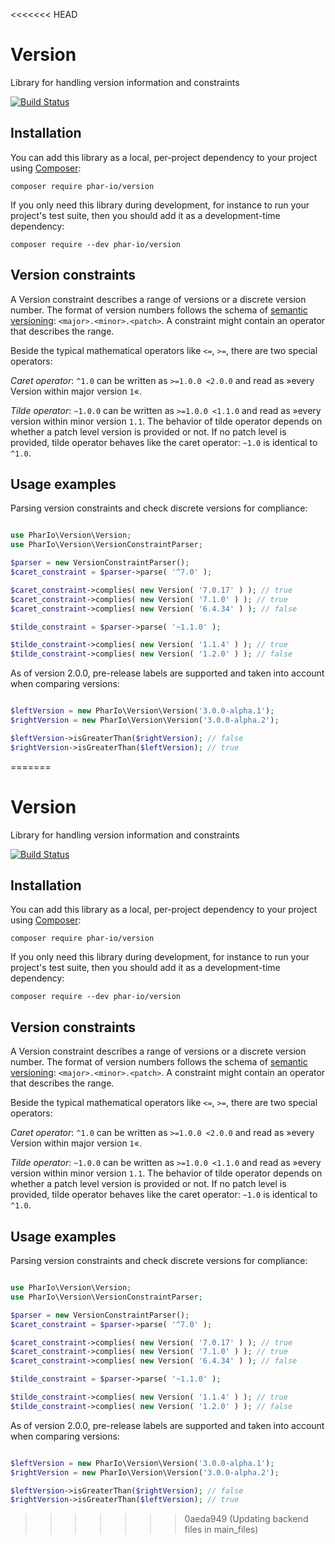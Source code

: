<<<<<<< HEAD
# Version

Library for handling version information and constraints

[![Build Status](https://travis-ci.org/phar-io/version.svg?branch=master)](https://travis-ci.org/phar-io/version)

## Installation

You can add this library as a local, per-project dependency to your project using [Composer](https://getcomposer.org/):

    composer require phar-io/version

If you only need this library during development, for instance to run your project's test suite, then you should add it as a development-time dependency:

    composer require --dev phar-io/version

## Version constraints

A Version constraint describes a range of versions or a discrete version number. The format of version numbers follows the schema of [semantic versioning](http://semver.org): `<major>.<minor>.<patch>`. A constraint might contain an operator that describes the range.

Beside the typical mathematical operators like `<=`, `>=`, there are two special operators:

*Caret operator*: `^1.0`
can be written as `>=1.0.0 <2.0.0` and read as »every Version within major version `1`«.

*Tilde operator*: `~1.0.0`
can be written as `>=1.0.0 <1.1.0` and read as »every version within minor version `1.1`. The behavior of tilde operator depends on whether a patch level version is provided or not. If no patch level is provided, tilde operator behaves like the caret operator: `~1.0` is identical to `^1.0`.

## Usage examples

Parsing version constraints and check discrete versions for compliance:

```php

use PharIo\Version\Version;
use PharIo\Version\VersionConstraintParser;

$parser = new VersionConstraintParser();
$caret_constraint = $parser->parse( '^7.0' );

$caret_constraint->complies( new Version( '7.0.17' ) ); // true
$caret_constraint->complies( new Version( '7.1.0' ) ); // true
$caret_constraint->complies( new Version( '6.4.34' ) ); // false

$tilde_constraint = $parser->parse( '~1.1.0' );

$tilde_constraint->complies( new Version( '1.1.4' ) ); // true
$tilde_constraint->complies( new Version( '1.2.0' ) ); // false
```

As of version 2.0.0, pre-release labels are supported and taken into account when comparing versions:

```php

$leftVersion = new PharIo\Version\Version('3.0.0-alpha.1');
$rightVersion = new PharIo\Version\Version('3.0.0-alpha.2');

$leftVersion->isGreaterThan($rightVersion); // false
$rightVersion->isGreaterThan($leftVersion); // true

``` 
=======
# Version

Library for handling version information and constraints

[![Build Status](https://travis-ci.org/phar-io/version.svg?branch=master)](https://travis-ci.org/phar-io/version)

## Installation

You can add this library as a local, per-project dependency to your project using [Composer](https://getcomposer.org/):

    composer require phar-io/version

If you only need this library during development, for instance to run your project's test suite, then you should add it as a development-time dependency:

    composer require --dev phar-io/version

## Version constraints

A Version constraint describes a range of versions or a discrete version number. The format of version numbers follows the schema of [semantic versioning](http://semver.org): `<major>.<minor>.<patch>`. A constraint might contain an operator that describes the range.

Beside the typical mathematical operators like `<=`, `>=`, there are two special operators:

*Caret operator*: `^1.0`
can be written as `>=1.0.0 <2.0.0` and read as »every Version within major version `1`«.

*Tilde operator*: `~1.0.0`
can be written as `>=1.0.0 <1.1.0` and read as »every version within minor version `1.1`. The behavior of tilde operator depends on whether a patch level version is provided or not. If no patch level is provided, tilde operator behaves like the caret operator: `~1.0` is identical to `^1.0`.

## Usage examples

Parsing version constraints and check discrete versions for compliance:

```php

use PharIo\Version\Version;
use PharIo\Version\VersionConstraintParser;

$parser = new VersionConstraintParser();
$caret_constraint = $parser->parse( '^7.0' );

$caret_constraint->complies( new Version( '7.0.17' ) ); // true
$caret_constraint->complies( new Version( '7.1.0' ) ); // true
$caret_constraint->complies( new Version( '6.4.34' ) ); // false

$tilde_constraint = $parser->parse( '~1.1.0' );

$tilde_constraint->complies( new Version( '1.1.4' ) ); // true
$tilde_constraint->complies( new Version( '1.2.0' ) ); // false
```

As of version 2.0.0, pre-release labels are supported and taken into account when comparing versions:

```php

$leftVersion = new PharIo\Version\Version('3.0.0-alpha.1');
$rightVersion = new PharIo\Version\Version('3.0.0-alpha.2');

$leftVersion->isGreaterThan($rightVersion); // false
$rightVersion->isGreaterThan($leftVersion); // true

``` 
>>>>>>> 0aeda949 (Updating backend files in main_files)
